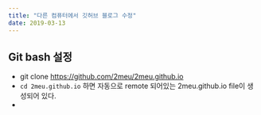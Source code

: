 ```yaml
---
title: "다른 컴퓨터에서 깃허브 블로그 수정"
date: 2019-03-13
---
```


## Git bash 설정


- git clone https://github.com/2meu/2meu.github.io
- `cd 2meu.github.io` 하면 자동으로 remote 되어있는 2meu.github.io file이 생성되어 있다.
- 
